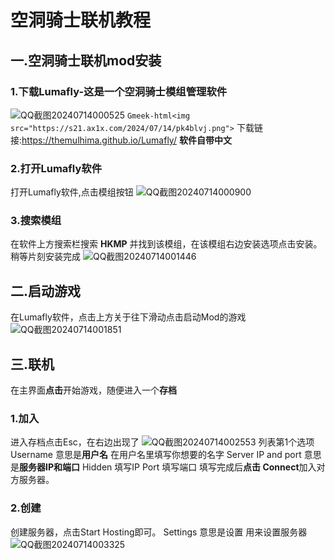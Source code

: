 # 空洞骑士联机教程
## 一.空洞骑士联机mod安装
### 1.下载Lumafly-这是一个空洞骑士模组管理软件
![QQ截图20240714000525](https://github.com/user-attachments/assets/62f41618-d8a3-49df-9305-45a67a12be3f)
`Gmeek-html<img src="https://s21.ax1x.com/2024/07/14/pk4blvj.png">`
下载链接:https://themulhima.github.io/Lumafly/ **软件自带中文**
### 2.打开Lumafly软件
打开Lumafly软件,点击模组按钮
![QQ截图20240714000900](https://github.com/user-attachments/assets/e2e56f11-749a-4959-aa99-433733375046)
### 3.搜索模组
在软件上方搜索栏搜索 **HKMP** 并找到该模组，在该模组右边安装选项点击安装。
稍等片刻安装完成
![QQ截图20240714001446](https://github.com/user-attachments/assets/9512626e-d256-483f-9bc1-72c3a363b604)
##  二.启动游戏
在Lumafly软件，点击上方关于往下滑动点击启动Mod的游戏
![QQ截图20240714001851](https://github.com/user-attachments/assets/6dda9c79-8601-4319-8b45-4ed398485fc5)
## 三.联机
在主界面**点击**开始游戏，随便进入一个**存档**
### 1.加入
进入存档点击Esc，在右边出现了
![QQ截图20240714002553](https://github.com/user-attachments/assets/225af404-2ee2-4e4c-b404-a049ad21d612)
列表第1个选项
Username 意思是**用户名**
在用户名里填写你想要的名字
Server IP and port 意思是**服务器IP和端口**
Hidden 填写IP
Port 填写端口
填写完成后**点击 Connect**加入对方服务器。
### 2.创建
创建服务器，点击Start Hosting即可。
Settings 意思是设置
用来设置服务器
![QQ截图20240714003325](https://github.com/user-attachments/assets/672f6016-52f9-4fc9-a2c6-0f6b0fb907f3)

